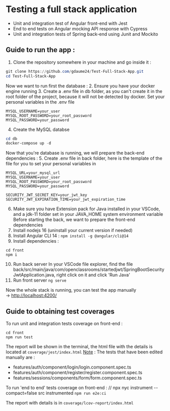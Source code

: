 # Testing a full stack application
* Unit and integration test of Angular front-end with Jest
* End to end tests on Angular mocking API response with Cypress
* Unit and integration tests of Spring back-end using Junit and Mockito

## Guide to run the app :

1. Clone the repository somewhere in your machine and go inside it :  
```powershell
git clone https://github.com/gdaume24/Test-Full-Stack-App.git
cd Test-Full-Stack-App
```
Now we want to run first the database :
2. Ensure you have your docker engine running
3. Create a .env file in db folder, as you can't create it in the root folder of the project, because it will not be detected by docker.
Set your personal variables in the .env file
```
MYSQL_USERNAME=your_user
MYSQL_ROOT_PASSWORD=your_root_password
MYSQL_PASSWORD=your_password
```
4. Create the MySQL databse
```powershell
cd db
docker-compose up -d
```
Now that you're database is running, we will prepare the back-end dependencies :
5. Create .env file in back folder, here is the template of the file for you to set your personal variables in
```
MYSQL_URL=your_mysql_url
MYSQL_USERNAME=your_user
MYSQL_ROOT_PASSWORD=your_root_password
MYSQL_PASSWORD=your_password

SECURITY_JWT_SECRET_KEY=your_jwt_key
SECURITY_JWT_EXPIRATION_TIME=your_jwt_expiration_time
```
6. Make sure you have Extension pack for Java installed in your VSCode, and a jdk-11 folder set in your JAVA_HOME system environment variable
Before starting the back, we want to prepare the front-end dependencies
7. Install nodejs 16 (uninstall your current version if needed)
8. Install Angular CLI 14 :
  ```npm install -g @angular/cli@14```
9. Install dependencies :
```
cd front
npm i
```
10. Run back server
In your VSCode file explorer, find the file back/src/main/java/com/openclassrooms/startedjwt/SpringBootSecurityJwtApplication.java, right click on it and click 'Run Java'
12. Run front server
```ng serve```

Now the whole stack is running, you can test the app manually  
-> <http://localhost:4200/>

## Guide to obtaining test coverages

To run unit and integration tests coverage on front-end :
```
cd front
npm run test
```
The report will be shown in the terminal, the html file with the details is located at `coverage/jest/index.html`
<ins>Note</ins> : The tests that have been edited manually are :
- features/auth/component/login/login.component.spec.ts
- features/auth/component/register/register.component.spec.ts
- features/sessions/components/form/form.component.spec.ts 
  
To run 'end to end' tests coverage on front-end :
// npx nyc instrument --compact=false src instrumented 
```npm run e2e:ci```

The report with details is in `coverage/lcov-report/index.html`



